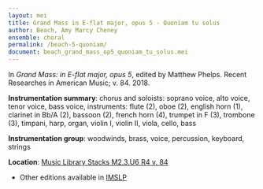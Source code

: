 ```yaml
---
layout: mei
title: Grand Mass in E-flat major, opus 5 - Quoniam tu solus
author: Beach, Amy Marcy Cheney
ensemble: choral
permalink: /beach-5-quoniam/
document: beach_grand_mass_op5_quoniam_tu_solus.mei
---
```


In *Grand Mass: in E-flat major, opus 5*, edited by Matthew Phelps. Recent Researches in American Music; v. 84. 2018.

**Instrumentation summary**: chorus and soloists: soprano voice, alto voice, tenor voice, bass voice, instruments: flute (2), oboe (2), english horn (1), clarinet in Bb/A (2), bassoon (2), french horn (4), trumpet in F (3), trombone (3), timpani, harp, organ, violin I, violin II, viola, cello, bass 

**Instrumentation group**: woodwinds, brass, voice, percussion, keyboard, strings

**Location**: <a href="https://tufts-primo.hosted.exlibrisgroup.com/permalink/f/14dinuo/01TUN_ALMA21190686410003851" target="_blank">Music Library Stacks M2.3.U6 R4 v. 84</a>
- Other editions available in <a href="https://imslp.org/wiki/Mass_in_E-flat_major%2C_Op.5_(Beach%2C_Amy_Marcy)" target="_blank">IMSLP</a>
